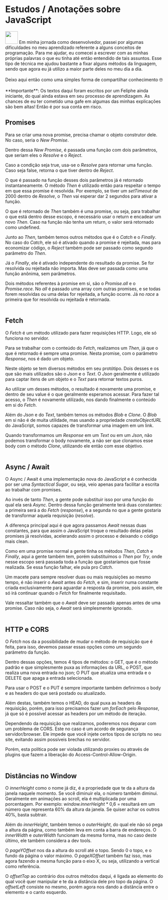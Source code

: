 # Estudos / Anotações sobre JavaScript 
<img width='40' src="https://cdn.jsdelivr.net/gh/devicons/devicon/icons/javascript/javascript-plain.svg" />
Em minha jornada como desenvolvedor, passei por algumas dificuldades no meu aprendizado referente a alguns conceitos de programação. Para me ajudar, eu comecei a escrever com as minhas próprias palavras o que eu tinha até então entendido de tais assuntos. Esse tipo de técnica me ajudou bastante a fixar alguns métodos da linguagem, sendo que agora eu já utilizo a maior parte deles no meu dia a dia.
<br>
<br>
Deixo aqui então como uma simples forma de compartilhar conhecimento 🤓
<br>
<br>
**Importante**: Os textos daqui foram escritos por um Feliphe ainda iniciante, do qual ainda estava em seu processo de aprendizagem. As chances de eu ter cometido uma gafe em algumas das minhas explicações são bem altas! Então é por sua conta em risco.

## Promises

Para se criar uma nova promise, precisa chamar o objeto construtor dele. No caso, seria o _New Promise_.

Dentro dessa _New Promise_, é passada uma função com dois parâmetros, que seriam eles o _Resolve_ e o _Reject_.

Caso a condição seja true, usa-se o _Resolve_ para retornar uma função.  Caso seja false, retorna o que tiver dentro de _Reject_.

O que é passado na função desses dois parâmetros já é retornado instantaneamente.  O método _Then_ é utilizado então para respeitar o tempo em que essa promise é resolvida. Por exemplo, se tiver um _setTimeout_  de 2000 dentro de _Resolve_, o _Then_ vai esperar dar 2 segundos para ativar a função.

O que é retornado de _Then_ também é uma promise, ou seja, para trabalhar o que está dentro desse escopo, é necessário usar o return e encadear um novo _Then_. Caso na função não tenha um return, o valor será retornado como undefined.

Junto ao _Then_, também temos outros métodos que é o _Catch_ e o _Finally_. No caso do _Catch_, ele só é ativado quando a promise é rejeitada, mas para economizar código, o _Reject_ também pode ser passado como segundo parâmetro do _Then_.

Já o _Finally_, ele é ativado independente do resultado da promise. Se for resolvida ou rejeitada não importa. Mas deve ser passada como uma função anônima, sem parâmetros.

Dois métodos referentes à promise em si, são o _Promise.all_ e o _Promise.race_. No _all_ é passado uma array com outras promises, e se todas forem resolvidas ou uma delas for rejeitada, a função ocorre. Já no _race_ a primeira que for resolvida ou rejeitada é retornada.
<br>
<br>

## Fetch

O _Fetch_ é um método utilizado para fazer requisições HTTP. Logo, ele só funciona no servidor.

Para  se trabalhar com o conteúdo do _Fetch_, realizamos um _Then_, já que o que é retornado é sempre uma promise. Nesta promise, com o parâmetro _Response_, nos é dado um objeto.

Neste objeto se tem diversos métodos em seu protótipo. Dois desses e os que são mais utilizados são o _Json_ e o _Text_. O _Json_ geralmente é utilizado para captar itens de um objeto e o _Text_ para retornar textos puros.

Ao utilizar um desses métodos, o resultado é novamente uma promise, e dentro de seu value é o que geralmente esperamos acessar. Para fazer tal acesso, o _Then_ é novamente utilizado, nos dando finalmente o conteúdo em si do _Fetch_.

Além do _Json_ e do _Text_, também temos os métodos _Blob_ e _Clone_. O _Blob_ em si não é de muita utilidade, mas usando a propriedade _createObjectURL_ do JavaScript, somos capazes de transformar uma imagem em um link. 

Quando transformamos um _Response_ em um _Text_ ou em um _Json_, não podemos transformar o body novamente, a não ser que clonamos esse body com o método _Clone_, utilizando ele então com esse objetivo.
<br>
<br>

## Async / Await

O Async / Await é uma implementação nova do JavaScript e é conhecida por ser uma _Syntactical Sugar_, ou seja, veio apenas para facilitar a escrita ao trabalhar com promises.

Ao invés de tanto _Then_, a gente pode substituir isso por uma função do qual ela será _Async_. Dentro dessa função geralmente terá duas constantes: a primeira será a do _Fetch_ (_response_), e a segunda no que a gente gostaria de transformar aquela requisição (_resolve_).

A diferença principal aqui é que agora passamos _Await_ nessas duas constantes, para que assim o JavaScript troque o resultado delas pelas promises já resolvidas, acelerando assim o processo e deixando o código mais clean.

Como em uma promise normal a gente tinha os métodos _Then_, _Catch_ e _Finally_, aqui a gente também tem, porém substituímos o _Then_ por _Try_, onde nesse escopo será passada toda a função que gostaríamos que fosse realizada. Se essa função falhar, ele pula pro _Catch_.

Um macete para sempre resolver duas ou mais requisições ao mesmo tempo, é não inserir o _Await_ antes do _Fetch_, e sim,  inserir numa constante criada exclusivamente para aguardar a resposta da promise, pois assim, ele só irá continuar quando o _Fetch_ for finalmente requisitado. 

Vale ressaltar também que o _Await_ deve ser passado apenas antes de uma promise. Caso não seja, o _Await_ será simplesmente ignorado.
<br>
<br>

## HTTP e CORS

O _Fetch_ nos da a possibilidade de mudar o método de requisição que é feita, para isso, devemos passar essas opções como um segundo parâmetro da função.

Dentro dessas opções, temos 4 tipos de métodos: o GET, que é o método padrão e que simplesmente puxa as informações da URL, o POST, que realiza uma nova entrada no json; O PUT que atualiza uma entrada e o DELETE que apaga a entrada selecionada.

Para usar o POST e o PUT é sempre importante também definirmos o body e as headers do que será postado ou atualizado.

Além destas, também temos o HEAD, do qual puxa as headers da requisição, porém, para isso precisamos fazer um _forEach_ pelo _Response_, já que só é possível acessar as headers por um método de iteração.

Dependendo da requisição que realizamos, poderemos nos deparar com um problema de CORS. Este no caso é um acordo de segurança servidor/browser. Ele impede que você injete certos tipos de scripts no seu site, evitando assim possíveis brechas no servidor.

Porém, esta política pode ser violada utilizando proxies ou através de plugins que fazem a liberação do Access-Control-Allow-Origin.
<br>
<br>

## Distâncias no Window

O _innerHeight_ como o nome já diz, é a propriedade que te da a altura da janela naquele momento. Se você diminuir ela, o número também diminui. Geralmente em animações ao scroll, ela é multiplicada por uma porcentagem. Por exemplo: _window.innerHeight_ * 0,6 = resultará em um número que representa 60% da altura da janela. Se quiser achar os outros 40%, basta subtrair.

Além do _innerHeight_, também temos o _outerHeight_, do qual ele não só pega a altura da página, como também leva em conta a barra de endereços. O _innerWidth_ e _outerWidth_ funcionam da mesma forma, mas no caso deste último, ele também considera a dev tools.

O _pageYOffset_ nos da a altura do scroll até o topo. Sendo 0 o topo, e o fundo da página o valor máximo. O _pageXOffset_ também faz isso, mas agora fazendo a mesma função para o eixo X, ou seja, utilizando a vertical como referência. 

O _offsetTop_ ao contrário dos outros métodos daqui, é ligada ao elemento do qual você quer manipular e te da a distância dele pro topo da página. O _offsetLeft_ consiste no mesmo, porém agora nos dando a distância entre o elemento e o canto esquerdo.




